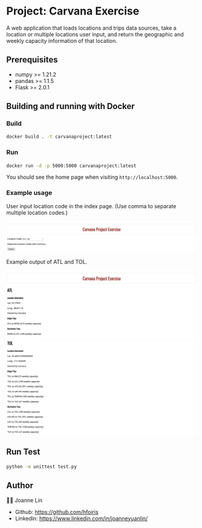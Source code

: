 # Project: Carvana Exercise

A web application that loads locations and trips data sources, 
take a location or multiple locations user input, 
and return the geographic and weekly capacity information of that location. 

## Prerequisites
- numpy >= 1.21.2
- pandas >= 1.1.5
- Flask >= 2.0.1

## Building and running with Docker

### Build
```bash
docker build . -t carvanaproject:latest
```

### Run
```bash
docker run -d -p 5000:5000 carvanaproject:latest
```

You should see the home page when visiting ```http://localhost:5000```.

### Example usage
User input location code in the index page. (Use comma to separate multiple location codes.)

![Example-usage-input](./Image/example-input.png)

Example output of ATL and TOL.

![Example-usage-input](./Image/example-output.png)
![Example-usage-input](./Image/example-output-part2.png)

## Run Test ## 
```bash
python -m unittest test.py
```

## Author
👩‍💻 Joanne Lin
- Github: https://github.com/hfoiris
- Linkedin: https://www.linkedin.com/in/joanneyuanlin/
